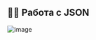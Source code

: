 ## 🤚🏻 Работа с JSON
![image](https://user-images.githubusercontent.com/3950155/194059485-52fc738e-1da3-470e-9d60-27df9cf16cc5.png)


